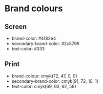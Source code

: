 # Brand colours

## Screen

- brand-color: #4182e4
- secondary-brand-color: #2c5799
- text-color: #333

## Print

- brand-colour: cmyk(72, 47, 0, 0)
- secondary-brand-color: cmyk(91, 72, 10, 1)
- text-color: cmyk(69, 63, 62, 58)